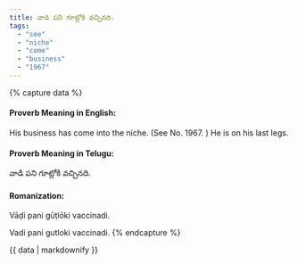 ```yaml
---
title: వాడి పని గూట్లోకి వచ్చినది.
tags:
  - "see"
  - "niche"
  - "come"
  - "business"
  - "1967"
---
```


{% capture data %}
#### Proverb Meaning in English:
His business has come into the niche.
(See No. 1967. )
He is on his last legs.

#### Proverb Meaning in Telugu:
వాడి పని గూట్లోకి వచ్చినది.

#### Romanization:
Vāḍi pani gūṭlōki vaccinadi.

Vadi pani gutloki vaccinadi.
{% endcapture %}

{{ data | markdownify }}

